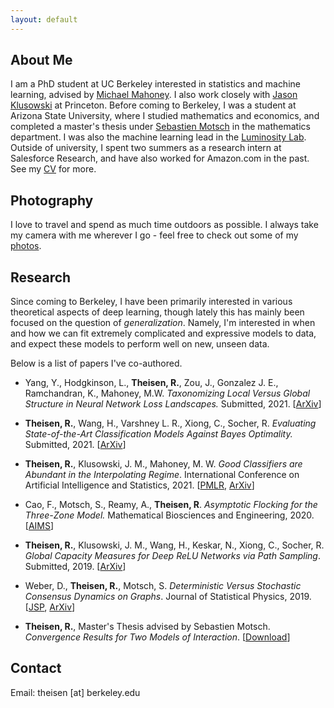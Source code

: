 ```yaml
---
layout: default
---
```


## About Me

I am a PhD student at UC Berkeley interested in statistics and machine learning, advised by [Michael Mahoney](https://www.stat.berkeley.edu/~mmahoney/). I also work closely with [Jason Klusowski](https://jasonklusowski.github.io) at Princeton. Before coming to Berkeley, I was a student at Arizona State University, where I studied mathematics and economics, and completed a master's thesis under [Sebastien Motsch](http://seb-motsch.com/) in the mathematics department. I was also the machine learning lead in the [Luminosity Lab](https://theluminositylab.com). Outside of university, I spent two summers as a research intern at Salesforce Research, and have also worked for Amazon.com in the past. See my [CV](./assets/files/Theisen_AcademicCV.pdf) for more.

## Photography

I love to travel and spend as much time outdoors as possible. I always take my camera with me wherever I go - feel free to check out some of my [photos](https://www.instagram.com/rythei).

## Research
Since coming to Berkeley, I have been primarily interested in various theoretical aspects of deep learning, though lately this has mainly been focused on the question of _generalization_. Namely, I'm interested in when and how we can fit extremely complicated and expressive models to data, and expect these models to perform well on new, unseen data.

Below is a list of papers I've co-authored.

- Yang, Y., Hodgkinson, L., **Theisen, R.**, Zou, J., Gonzalez J. E., Ramchandran, K., Mahoney, M.W. _Taxonomizing Local Versus Global Structure in Neural Network Loss Landscapes._ Submitted, 2021. [[ArXiv](https://arxiv.org/abs/2107.11228)]

- **Theisen, R.**, Wang, H., Varshney L. R., Xiong, C., Socher, R. _Evaluating State-of-the-Art Classification Models Against Bayes Optimality._ Submitted, 2021. [[ArXiv](https://arxiv.org/abs/2106.03357)]

- **Theisen, R.**, Klusowski, J. M., Mahoney, M. W. _Good Classifiers are Abundant in the Interpolating Regime_. International Conference on Artificial Intelligence and Statistics, 2021. [[PMLR](http://proceedings.mlr.press/v130/theisen21a.html), [ArXiv](https://arxiv.org/abs/2006.12625)]

- Cao, F., Motsch, S., Reamy, A., **Theisen, R**. _Asymptotic Flocking for the Three-Zone Model._ Mathematical Biosciences and Engineering, 2020. [[AIMS](https://www.aimspress.com/article/10.3934/mbe.2020391)]

- **Theisen, R.**, Klusowski, J. M., Wang, H., Keskar, N., Xiong, C., Socher, R. _Global Capacity Measures for Deep ReLU Networks via Path Sampling_. Submitted, 2019. [[ArXiv](https://arxiv.org/abs/1910.10245)]

- Weber, D., **Theisen, R.**, Motsch, S. _Deterministic Versus Stochastic Consensus Dynamics on Graphs_. Journal of Statistical Physics, 2019. [[JSP](https://link.springer.com/article/10.1007/s10955-019-02293-5), [ArXiv](https://arxiv.org/abs/1901.10756)]

- **Theisen, R.**, Master's Thesis advised by Sebastien Motsch. _Convergence Results for Two Models of Interaction_. [[Download](./assets/files/masters_thesis.pdf)]

## Contact

Email: theisen [at] berkeley.edu
